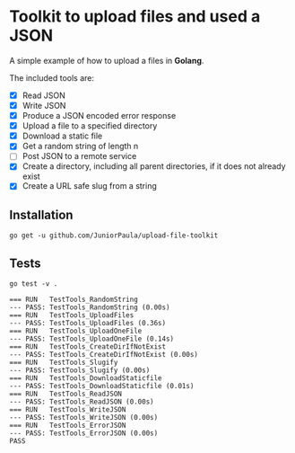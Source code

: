 # Toolkit to upload files and used a JSON

A simple example of how to upload a files in **Golang**.

The included tools are:

- [X] Read JSON
- [X] Write JSON
- [X] Produce a JSON encoded error response
- [X] Upload a file to a specified directory
- [X] Download a static file
- [X] Get a random string of length n
- [ ] Post JSON to a remote service 
- [X] Create a directory, including all parent directories, if it does not already exist
- [X] Create a URL safe slug from a string

## Installation

`go get -u github.com/JuniorPaula/upload-file-toolkit`

## Tests
```golang 
go test -v .
```

```golang
=== RUN   TestTools_RandomString
--- PASS: TestTools_RandomString (0.00s)
=== RUN   TestTools_UploadFiles
--- PASS: TestTools_UploadFiles (0.36s)
=== RUN   TestTools_UploadOneFile
--- PASS: TestTools_UploadOneFile (0.14s)
=== RUN   TestTools_CreateDirIfNotExist
--- PASS: TestTools_CreateDirIfNotExist (0.00s)
=== RUN   TestTools_Slugify
--- PASS: TestTools_Slugify (0.00s)
=== RUN   TestTools_DownloadStaticfile
--- PASS: TestTools_DownloadStaticfile (0.01s)
=== RUN   TestTools_ReadJSON
--- PASS: TestTools_ReadJSON (0.00s)
=== RUN   TestTools_WriteJSON
--- PASS: TestTools_WriteJSON (0.00s)
=== RUN   TestTools_ErrorJSON
--- PASS: TestTools_ErrorJSON (0.00s)
PASS
```